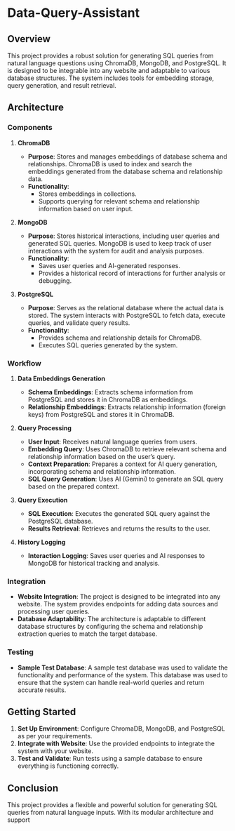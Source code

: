 # Data-Query-Assistant

## Overview

This project provides a robust solution for generating SQL queries from natural language questions using ChromaDB, MongoDB, and PostgreSQL. It is designed to be integrable into any website and adaptable to various database structures. The system includes tools for embedding storage, query generation, and result retrieval.

## Architecture

### Components

1. **ChromaDB**
   - **Purpose**: Stores and manages embeddings of database schema and relationships. ChromaDB is used to index and search the embeddings generated from the database schema and relationship data.
   - **Functionality**: 
     - Stores embeddings in collections.
     - Supports querying for relevant schema and relationship information based on user input.

2. **MongoDB**
   - **Purpose**: Stores historical interactions, including user queries and generated SQL queries. MongoDB is used to keep track of user interactions with the system for audit and analysis purposes.
   - **Functionality**: 
     - Saves user queries and AI-generated responses.
     - Provides a historical record of interactions for further analysis or debugging.

3. **PostgreSQL**
   - **Purpose**: Serves as the relational database where the actual data is stored. The system interacts with PostgreSQL to fetch data, execute queries, and validate query results.
   - **Functionality**: 
     - Provides schema and relationship details for ChromaDB.
     - Executes SQL queries generated by the system.

### Workflow

1. **Data Embeddings Generation**
   - **Schema Embeddings**: Extracts schema information from PostgreSQL and stores it in ChromaDB as embeddings.
   - **Relationship Embeddings**: Extracts relationship information (foreign keys) from PostgreSQL and stores it in ChromaDB.

2. **Query Processing**
   - **User Input**: Receives natural language queries from users.
   - **Embedding Query**: Uses ChromaDB to retrieve relevant schema and relationship information based on the user’s query.
   - **Context Preparation**: Prepares a context for AI query generation, incorporating schema and relationship information.
   - **SQL Query Generation**: Uses AI (Gemini) to generate an SQL query based on the prepared context.

3. **Query Execution**
   - **SQL Execution**: Executes the generated SQL query against the PostgreSQL database.
   - **Results Retrieval**: Retrieves and returns the results to the user.

4. **History Logging**
   - **Interaction Logging**: Saves user queries and AI responses to MongoDB for historical tracking and analysis.

### Integration

- **Website Integration**: The project is designed to be integrated into any website. The system provides endpoints for adding data sources and processing user queries.
- **Database Adaptability**: The architecture is adaptable to different database structures by configuring the schema and relationship extraction queries to match the target database.

### Testing

- **Sample Test Database**: A sample test database was used to validate the functionality and performance of the system. This database was used to ensure that the system can handle real-world queries and return accurate results.

## Getting Started

1. **Set Up Environment**: Configure ChromaDB, MongoDB, and PostgreSQL as per your requirements.
2. **Integrate with Website**: Use the provided endpoints to integrate the system with your website.
3. **Test and Validate**: Run tests using a sample database to ensure everything is functioning correctly.

## Conclusion

This project provides a flexible and powerful solution for generating SQL queries from natural language inputs. With its modular architecture and support

